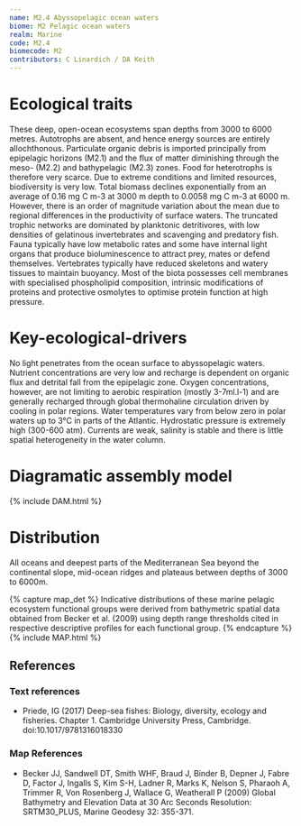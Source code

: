 ```yaml
---
name: ﻿M2.4 Abyssopelagic ocean waters
biome: M2 Pelagic ocean waters
realm: Marine
code: M2.4
biomecode: M2
contributors: C Linardich / DA Keith
---
```


# Ecological traits


These deep, open-ocean ecosystems span depths from 3000 to 6000 metres. Autotrophs are absent, and hence energy sources are entirely allochthonous. Particulate organic debris is imported principally from epipelagic horizons (M2.1) and the flux of matter diminishing through the meso- (M2.2) and bathypelagic (M2.3) zones. Food for heterotrophs is therefore very scarce. Due to extreme conditions and limited resources, biodiversity is very low. Total biomass declines exponentially from an average of 0.16 mg C m-3 at 3000 m depth to 0.0058 mg C m-3 at 6000 m. However, there is an order of magnitude variation about the mean due to regional differences in the productivity of surface waters. The truncated trophic networks are dominated by planktonic detritivores, with low densities of gelatinous invertebrates and scavenging and predatory fish. Fauna typically have low metabolic rates and some have internal light organs that produce bioluminescence to attract prey, mates or defend themselves. Vertebrates typically have reduced skeletons and watery tissues to maintain buoyancy. Most of the biota possesses cell membranes with specialised phospholipid composition, intrinsic modifications of proteins and protective osmolytes to optimise protein function at high pressure.


# Key-ecological-drivers


No light penetrates from the ocean surface to abyssopelagic waters. Nutrient concentrations are very low and recharge is dependent on organic flux and detrital fall from the epipelagic zone. Oxygen concentrations, however, are not limiting to aerobic respiration (mostly 3-7ml.l-1) and are generally recharged through global thermohaline circulation driven by cooling in polar regions. Water temperatures vary from below zero in polar waters up to 3°C in parts of the Atlantic. Hydrostatic pressure is extremely high (300-600 atm). Currents are weak, salinity is stable and there is little spatial heterogeneity in the water column.

# Diagramatic assembly model

{% include DAM.html %}

# Distribution

All oceans and  deepest parts of the Mediterranean Sea  beyond the continental slope, mid-ocean ridges and plateaus between depths of 3000 to 6000m.

{% capture map_det %} Indicative distributions of these marine pelagic ecosystem functional groups were derived from bathymetric spatial data obtained from Becker et al. (2009) using depth range thresholds cited in respective descriptive profiles for each functional group. {% endcapture %}
{% include MAP.html %}

## References

### Text references

* Priede, IG (2017) Deep-sea fishes: Biology, diversity, ecology and fisheries. Chapter 1. Cambridge University Press, Cambridge. doi:10.1017/9781316018330

### Map References

* Becker JJ, Sandwell DT, Smith WHF, Braud J, Binder B, Depner J, Fabre D, Factor J, Ingalls S, Kim S-H, Ladner R, Marks K, Nelson S, Pharaoh A, Trimmer R, Von Rosenberg J, Wallace G, Weatherall P (2009) Global Bathymetry and Elevation Data at 30 Arc Seconds Resolution: SRTM30_PLUS, Marine Geodesy 32: 355-371.
